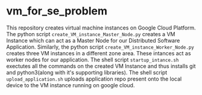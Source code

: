 # vm_for_se_problem

This repository creates virtual machine instances on Google Cloud Platform. The python script `create_VM_instance_Master_Node.py` creates a VM Instance which can act as a Master Node for our Distributed Software Application. Similarly, the python script `create_VM_instance_Worker_Node.py` creates three VM instances in a different zone area. These intances act as worker nodes for our application. The shell script `startup_intance.sh` exectutes all the commands on the created VM Instance and thus installs git and python3(along with it's supporting libraries). The shell script `upload_application.sh` uploads application repo present onto the local device to the VM instance running on google cloud.
